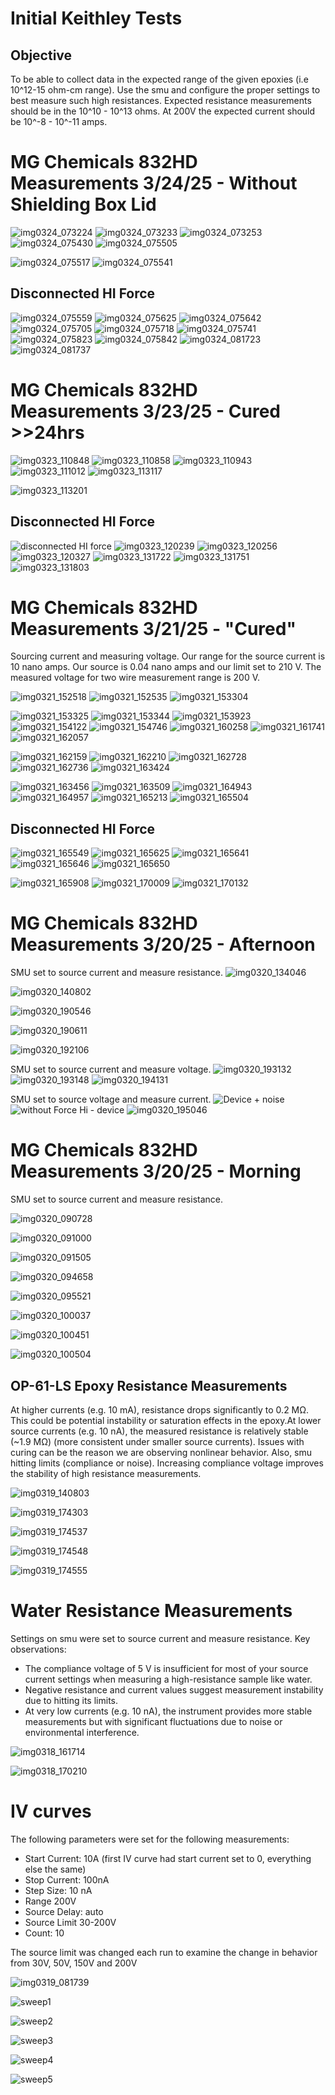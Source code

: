 # Initial Keithley Tests

## Objective 
To be able to collect data in the expected range of the given epoxies (i.e 10^12-15 ohm-cm range). Use the smu and configure the proper settings to best measure such high resistances. Expected resistance measurements should be in the 10^10 - 10^13 ohms. At 200V the expected current should be 10^-8 - 10^-11 amps. 

# MG Chemicals 832HD Measurements 3/24/25 - Without Shielding Box Lid

![img0324_073224](https://github.com/user-attachments/assets/4bda57a0-38b4-449a-af9b-ba679aff3ae0)
![img0324_073233](https://github.com/user-attachments/assets/bc4d75ec-217e-459c-b09a-ce0f7ad51620)
![img0324_073253](https://github.com/user-attachments/assets/588f66b6-e001-452a-8c31-a95473751977)
![img0324_075430](https://github.com/user-attachments/assets/37c02000-a527-4918-9421-f6cbdfde7186)
![img0324_075505](https://github.com/user-attachments/assets/c63023ec-1ea9-4879-92aa-e0d986c934b8)

![img0324_075517](https://github.com/user-attachments/assets/97cc3abc-fc71-4f67-983f-40c0a8a48c60)
![img0324_075541](https://github.com/user-attachments/assets/4ea7ad14-3b75-46c0-8b8e-a10559a84591)

## Disconnected HI Force
![img0324_075559](https://github.com/user-attachments/assets/8e71637b-15ab-40fe-b153-5013b83bcc72)
![img0324_075625](https://github.com/user-attachments/assets/f37c8591-4553-4900-8ab0-6d569b36f595)
![img0324_075642](https://github.com/user-attachments/assets/2f7662a0-32a6-4b98-b06c-1abf95bbcd33)
![img0324_075705](https://github.com/user-attachments/assets/ec8898a2-7d8f-4d98-b782-613677959eca)
![img0324_075718](https://github.com/user-attachments/assets/6147fc31-8f86-44ec-8e5c-c10d773a0539)
![img0324_075741](https://github.com/user-attachments/assets/5c8d7b4c-fa2e-4027-8ea2-185ca5c60b5a)
![img0324_075823](https://github.com/user-attachments/assets/96c736e5-1fab-4180-9a90-0cf87562f6d6)
![img0324_075842](https://github.com/user-attachments/assets/6f949bcc-3442-4060-bdd1-cfc4c9aafd47)
![img0324_081723](https://github.com/user-attachments/assets/834c3819-f897-40f2-bf79-ddf89112e9e5)
![img0324_081737](https://github.com/user-attachments/assets/73c3e808-b258-4c8b-9bfa-1de509698ae4)



# MG Chemicals 832HD Measurements 3/23/25 - Cured >>24hrs

![img0323_110848](https://github.com/user-attachments/assets/63bb1349-a25b-47d1-9c2b-121212b144e8)
![img0323_110858](https://github.com/user-attachments/assets/d9962ebe-5367-43b7-abda-9dc993433a3f)
![img0323_110943](https://github.com/user-attachments/assets/3b7b7588-7486-47a8-896c-fd0c9770a844)
![img0323_111012](https://github.com/user-attachments/assets/6a02add0-3785-4b0f-aea6-907dabe0440b)
![img0323_113117](https://github.com/user-attachments/assets/83e86665-1a22-4587-aaa9-b2ddd3993991)

![img0323_113201](https://github.com/user-attachments/assets/0dc4b9e5-4706-4ca6-ac96-ee6d2d41e3ed)

## Disconnected HI Force
![disconnected HI force](https://github.com/user-attachments/assets/d7cfd85d-1db5-482c-8c0a-1ccc4aa820a7)
![img0323_120239](https://github.com/user-attachments/assets/5023f302-5543-4582-897c-e22b420d352b)
![img0323_120256](https://github.com/user-attachments/assets/21d57fef-00f1-474c-8698-e2861d23a295)
![img0323_120327](https://github.com/user-attachments/assets/3b20d156-a766-46ec-9573-fdf8e2a69882)
![img0323_131722](https://github.com/user-attachments/assets/34a5eb7c-b743-4657-b13b-86b643b0ca29)
![img0323_131751](https://github.com/user-attachments/assets/f87ef449-3f57-4a40-ad96-d803507bbe9c)
![img0323_131803](https://github.com/user-attachments/assets/e341c6d6-28ad-4659-aaaf-48ebce195f63)


# MG Chemicals 832HD Measurements 3/21/25 - "Cured"
Sourcing current and measuring voltage. Our range for the source current is 10 nano amps. Our source is 0.04 nano amps and our limit set to 210 V. The measured voltage for two wire measurement range is 200 V.


![img0321_152518](https://github.com/user-attachments/assets/51c6438b-944f-4276-b166-14c12178878a)
![img0321_152535](https://github.com/user-attachments/assets/30fdacbe-cc7b-4bb7-ae56-29ad4fe1ccf1)
![img0321_153304](https://github.com/user-attachments/assets/ab4d0192-9710-4c15-b89a-f214b0af5eb6)

![img0321_153325](https://github.com/user-attachments/assets/0ce306cc-42e0-43c0-895f-7198d530bb1a)
![img0321_153344](https://github.com/user-attachments/assets/ebb270ce-7e78-4ced-b416-92cbf98b5010)
![img0321_153923](https://github.com/user-attachments/assets/a85a9b0e-7b4a-4b2c-82a7-6b834d570938)
![img0321_154122](https://github.com/user-attachments/assets/41030478-5237-408b-ab88-f6472d4b51f1)
![img0321_154746](https://github.com/user-attachments/assets/2a6357a9-f8db-4f9b-9984-8d24bfc04803)
![img0321_160258](https://github.com/user-attachments/assets/37447fa3-1c89-46ec-a002-4a03398e5f81)
![img0321_161741](https://github.com/user-attachments/assets/6bfc744f-960e-432d-a03c-f047e9c327c4)
![img0321_162057](https://github.com/user-attachments/assets/59b3cefd-38b3-44dd-96ed-e7131b5685d3)

![img0321_162159](https://github.com/user-attachments/assets/1359ba4f-388b-41b3-a8e7-b81e38246024)
![img0321_162210](https://github.com/user-attachments/assets/7d4b98b0-0634-4630-8697-48d7b4b369ca)
![img0321_162728](https://github.com/user-attachments/assets/59d7ed6f-4ccf-491c-9a87-172753eb7498)
![img0321_162736](https://github.com/user-attachments/assets/f2f4c0cf-c389-4327-bed5-fe9eac41305f)
![img0321_163424](https://github.com/user-attachments/assets/f0c29643-2071-456b-b712-29c7555108e3)

![img0321_163456](https://github.com/user-attachments/assets/ff701488-01ea-40f2-8c90-4d198206f215)
![img0321_163509](https://github.com/user-attachments/assets/f221c374-5e2b-426d-b733-5e9e2fc08314)
![img0321_164943](https://github.com/user-attachments/assets/7dcafbd3-2056-4a09-b291-00f9929418d4)
![img0321_164957](https://github.com/user-attachments/assets/74fbca66-7782-4bc0-83e0-6c8e8681bfa8)
![img0321_165213](https://github.com/user-attachments/assets/87f10f5c-ca1e-45cc-bef8-bdbd64a02f02)
![img0321_165504](https://github.com/user-attachments/assets/3fe61246-d438-40f4-99ca-5fc79a7468c9)

## Disconnected HI Force 

![img0321_165549](https://github.com/user-attachments/assets/f505728c-8cff-4cd5-8fd9-538dfb356cab)
![img0321_165625](https://github.com/user-attachments/assets/4c229d07-6827-47a9-b8f7-b64e20a61dd6)
![img0321_165641](https://github.com/user-attachments/assets/be1bbe7c-843b-4ded-9e6f-fca65da146f5)
![img0321_165646](https://github.com/user-attachments/assets/1925bda1-807c-4130-aef3-a491dfeb2aa5)
![img0321_165650](https://github.com/user-attachments/assets/4f0247e7-28a5-48db-84f0-d59a5e1190c1)

![img0321_165908](https://github.com/user-attachments/assets/bc318d83-dd98-4bee-a481-ec809ffbd9d8)
![img0321_170009](https://github.com/user-attachments/assets/bd41f93b-8ae0-4829-9b8f-15ffd4ea6d19)
![img0321_170132](https://github.com/user-attachments/assets/1e8f7d5f-330e-4ff6-a44f-bc6b728cc506)

# MG Chemicals 832HD Measurements 3/20/25 - Afternoon
SMU set to source current and measure resistance. 
![img0320_134046](https://github.com/user-attachments/assets/abc302fb-669e-4605-88ef-e86af3153403)

![img0320_140802](https://github.com/user-attachments/assets/fe5fa56f-0ab4-4c7d-94f9-6af99d7c4e80)

![img0320_190546](https://github.com/user-attachments/assets/0da36349-0d4d-42fb-9ff1-529a4f971968)

![img0320_190611](https://github.com/user-attachments/assets/e6155d54-962e-4181-b735-976ac2916562)

![img0320_192106](https://github.com/user-attachments/assets/e1c2580c-f849-462b-8b20-da2bf9399bb1)

SMU set to source current and measure voltage. 
![img0320_193132](https://github.com/user-attachments/assets/697a5f33-1359-4fc4-9a20-8a60d52b1422)
![img0320_193148](https://github.com/user-attachments/assets/3025bdd0-786b-4155-aaa3-d23bab47df3c)
![img0320_194131](https://github.com/user-attachments/assets/ea1b2b52-1e0c-4d4d-b7c0-603b6529d3b6)

SMU set to source voltage and measure current. 
![Device + noise ](https://github.com/user-attachments/assets/5fc6bde8-0b36-479d-aefd-d10e3deaf9ac)
![without Force Hi - device ](https://github.com/user-attachments/assets/84bec03b-af0c-4f93-b50c-c4c5f7c060e2)
![img0320_195046](https://github.com/user-attachments/assets/d80c0feb-37a4-447f-9c73-e9a431449ed2)


# MG Chemicals 832HD Measurements 3/20/25 - Morning 
SMU set to source current and measure resistance. 

![img0320_090728](https://github.com/user-attachments/assets/c252487a-245b-47d7-93ac-bc960f21e7ba)

![img0320_091000](https://github.com/user-attachments/assets/8d6fc949-f8e3-495e-b198-b9ae60561dbd)

![img0320_091505](https://github.com/user-attachments/assets/a87757d9-0e82-4869-94ff-b0b726623904)

![img0320_094658](https://github.com/user-attachments/assets/f6090a32-61ca-459d-a874-4044c327f540)

![img0320_095521](https://github.com/user-attachments/assets/dcb8878e-a424-4fcf-b684-850ff0a9b8ba)

![img0320_100037](https://github.com/user-attachments/assets/9466eb7b-6c77-4b46-9f90-bd3b91b4d167)

![img0320_100451](https://github.com/user-attachments/assets/cedc6a8e-c7ec-49b1-8733-107e9597df96)

![img0320_100504](https://github.com/user-attachments/assets/a9dca94d-2383-4343-8a40-af15f2c8deac)

## OP-61-LS Epoxy Resistance Measurements 
At higher currents (e.g. 10 mA), resistance drops significantly to 0.2 MΩ. This could be potential instability or saturation effects in the epoxy.At lower source currents (e.g. 10 nA), the measured resistance is relatively stable (~1.9 MΩ) (more consistent under smaller source currents). Issues with curing can be the reason we are observing nonlinear behavior. Also, smu hitting limits (compliance or noise). Increasing compliance voltage improves the stability of high resistance measurements.  


![img0319_140803](https://github.com/user-attachments/assets/f0e99796-17c2-4a4b-ae03-0ed08232080b)

![img0319_174303](https://github.com/user-attachments/assets/75b6c708-573e-4eb9-b1e0-83731241835b)

![img0319_174537](https://github.com/user-attachments/assets/5732f75f-043c-48e4-b86d-311274f0993b)

![img0319_174548](https://github.com/user-attachments/assets/9f0f2802-135c-4d6f-96e1-d527fb9ef0ca)

![img0319_174555](https://github.com/user-attachments/assets/8f59824e-94b5-4bc2-816a-976d236cf16a)


# Water Resistance Measurements
Settings on smu were set to source current and measure resistance. Key observations:
* The compliance voltage of 5 V is insufficient for most of your source current settings when measuring a high-resistance sample like water.
* Negative resistance and current values suggest measurement instability due to hitting its limits.
* At very low currents (e.g. 10 nA), the instrument provides more stable measurements but with significant fluctuations due to noise or environmental interference.
  
![img0318_161714](https://github.com/user-attachments/assets/248c41f1-16b0-46b0-b234-015f361e4800)

![img0318_170210](https://github.com/user-attachments/assets/60b70074-e9a8-4872-8066-0bdd4cdb5a81)

# IV curves 
The following parameters were set for the following measurements:
* Start Current: 10A (first IV curve had start current set to 0, everything else the same)
* Stop Current: 100nA
* Step Size: 10 nA
* Range 200V
* Source Delay: auto
* Source Limit 30-200V
* Count: 10

The source limit was changed each run to examine the change in behavior from 30V, 50V, 150V and 200V   

![img0319_081739](https://github.com/user-attachments/assets/37866d40-e2c3-4043-81b1-a2524470ddeb)

![sweep1](https://github.com/user-attachments/assets/eb16f8c4-d021-4765-817b-9e689bd5b787)

![sweep2](https://github.com/user-attachments/assets/dee5d6a0-ac86-40ac-9349-444ee55f52c5)

![sweep3](https://github.com/user-attachments/assets/b0cf15b5-f3f8-4efe-bcec-a82e70ac6318)

![sweep4](https://github.com/user-attachments/assets/ba597822-2172-4bca-a3a9-fb615ab065ed)

![sweep5](https://github.com/user-attachments/assets/3288c1eb-182e-4a3b-a72b-5c502b1ae1f4)






